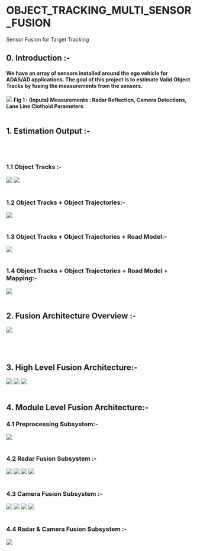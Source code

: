 # OBJECT_TRACKING_MULTI_SENSOR_FUSION
Sensor Fusion for Target Tracking
## 0. Introduction :-
#### We have an array of sensors installed around the ego vehicle for ADAS/AD applications. The goal of this project is to estimate Valid Object Tracks by fusing the measurements from the sensors.
![](https://github.com/UditBhaskar91/OBJECT_TRACKING_MULTI_SENSOR_FUSION/blob/main/Visualization_and_Analysis/Animated_Gifs/SpatialAllignment_obj_lines.gif)
**Fig 1 : (Inputs) Measurements : Radar Reflection, Camera Detections, Lane Line Clothoid Parameters**
<br/><br/>
## 1. Estimation Output :-
<br/><br/>
### 1.1 Object Tracks :-
![](https://github.com/UditBhaskar91/OBJECT_TRACKING_MULTI_SENSOR_FUSION/blob/main/Visualization_and_Analysis/Animated_Gifs/Tracks.gif)
![](https://github.com/UditBhaskar91/OBJECT_TRACKING_MULTI_SENSOR_FUSION/blob/main/Visualization_and_Analysis/Animated_Gifs/Tracks_Magnified.gif)
<br/><br/>
### 1.2 Object Tracks + Object Trajectories:-
![](https://github.com/UditBhaskar91/OBJECT_TRACKING_MULTI_SENSOR_FUSION/blob/main/Visualization_and_Analysis/Animated_Gifs/Trajectory.gif)
<br/><br/>
### 1.3 Object Tracks + Object Trajectories + Road Model:-
![](https://github.com/UditBhaskar91/OBJECT_TRACKING_MULTI_SENSOR_FUSION/blob/main/Visualization_and_Analysis/Animated_Gifs/TrackAndRoadEstimation.gif)
<br/><br/>
### 1.4 Object Tracks + Object Trajectories + Road Model + Mapping:-
![](https://github.com/UditBhaskar91/OBJECT_TRACKING_MULTI_SENSOR_FUSION/blob/main/Visualization_and_Analysis/Animated_Gifs/Odometry.gif)
<br/><br/>

## 2. Fusion Architecture Overview :-
![](https://github.com/UditBhaskar91/OBJECT_TRACKING_MULTI_SENSOR_FUSION/blob/main/Visualization_and_Analysis/filesForReadme/0_fusion_archi_overview.PNG)
<br/><br/><br/><br/>
## 3. High Level Fusion Architecture:-
![](https://github.com/UditBhaskar91/OBJECT_TRACKING_MULTI_SENSOR_FUSION/blob/main/Visualization_and_Analysis/filesForReadme/1_high_level_archi.PNG)
![](https://github.com/UditBhaskar91/OBJECT_TRACKING_MULTI_SENSOR_FUSION/blob/main/Visualization_and_Analysis/filesForReadme/1a_high_level_archi.PNG)
![](https://github.com/UditBhaskar91/OBJECT_TRACKING_MULTI_SENSOR_FUSION/blob/main/Visualization_and_Analysis/filesForReadme/1b_high_level_archi.PNG)
<br/><br/>
## 4. Module Level Fusion Architecture:-
### 4.1 Preprocessing Subsystem:-
![](https://github.com/UditBhaskar91/OBJECT_TRACKING_MULTI_SENSOR_FUSION/blob/main/Visualization_and_Analysis/filesForReadme/2_module_archi_preprocessing.PNG)
<br/><br/>
### 4.2 Radar Fusion Subsystem :-
![](https://github.com/UditBhaskar91/OBJECT_TRACKING_MULTI_SENSOR_FUSION/blob/main/Visualization_and_Analysis/filesForReadme/3_module_archi_radar_fusion.PNG)
![](https://github.com/UditBhaskar91/OBJECT_TRACKING_MULTI_SENSOR_FUSION/blob/main/Visualization_and_Analysis/filesForReadme/3a_module_archi_radar_fusion.PNG)
![](https://github.com/UditBhaskar91/OBJECT_TRACKING_MULTI_SENSOR_FUSION/blob/main/Visualization_and_Analysis/filesForReadme/3b_module_archi_radar_fusion.PNG)
![](https://github.com/UditBhaskar91/OBJECT_TRACKING_MULTI_SENSOR_FUSION/blob/main/Visualization_and_Analysis/filesForReadme/3c_module_archi_radar_fusion.PNG)
<br/><br/>
### 4.3 Camera Fusion Subsystem :-
![](https://github.com/UditBhaskar91/OBJECT_TRACKING_MULTI_SENSOR_FUSION/blob/main/Visualization_and_Analysis/filesForReadme/4_module_archi_camera_fusion.PNG)
![](https://github.com/UditBhaskar91/OBJECT_TRACKING_MULTI_SENSOR_FUSION/blob/main/Visualization_and_Analysis/filesForReadme/4a_module_archi_camera_fusion.PNG)
![](https://github.com/UditBhaskar91/OBJECT_TRACKING_MULTI_SENSOR_FUSION/blob/main/Visualization_and_Analysis/filesForReadme/4b_module_archi_camera_fusion.PNG)
![](https://github.com/UditBhaskar91/OBJECT_TRACKING_MULTI_SENSOR_FUSION/blob/main/Visualization_and_Analysis/filesForReadme/4c_module_archi_camera_fusion.PNG)
<br/><br/>
### 4.4 Radar & Camera Fusion Subsystem :-
![](https://github.com/UditBhaskar91/OBJECT_TRACKING_MULTI_SENSOR_FUSION/blob/main/Visualization_and_Analysis/filesForReadme/5_module_archi_track_fusion.PNG)

